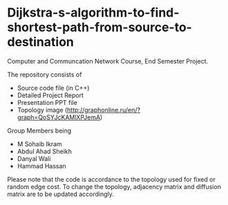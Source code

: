 # Dijkstra-s-algorithm-to-find-shortest-path-from-source-to-destination

Computer and Communcation Network Course, End Semester Project.

The repository consists of
- Source code file (in C++)
- Detailed Project Report
- Presentation PPT file
- Topology image (http://graphonline.ru/en/?graph=QoSYJcKAMlXPJemA)

Group Members being
- M Sohaib Ikram
- Abdul Ahad Sheikh
- Danyal Wali
- Hammad Hassan

Please note that the code is accordance to the topology used for fixed or random edge cost. To change the topology, adjacency matrix and diffusion matrix are to be updated accordingly.
